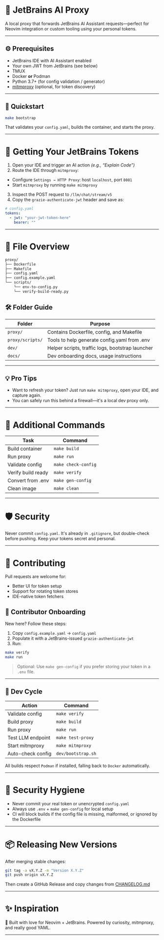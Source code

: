 # 🧠 JetBrains AI Proxy

A local proxy that forwards JetBrains AI Assistant requests—perfect for Neovim integration or custom tooling using your personal tokens.

---

## ⚙️ Prerequisites

- JetBrains IDE with AI Assistant enabled
- Your own JWT from JetBrains (see below)
- TMUX
- Docker **or** Podman
- Python 3.7+ (for config validation / generator)
- [mitmproxy](https://mitmproxy.org/) (optional, for token discovery)

---

## 🚀 Quickstart

```bash
make bootstrap
```

That validates your `config.yaml`, builds the container, and starts the proxy.

___

# 🔐 Getting Your JetBrains Tokens

1. Open your IDE and trigger an AI action *(e.g., “Explain Code”)*
2. Route the IDE through `mitmproxy`:
  - Configure `Settings → HTTP Proxy`: host `localhost`, port `8081`
  - Start `mitmproxy` by running `make mitmproxy`
3. Inspect the POST request to `/llm/chat/stream/v5`
4. Copy the `grazie-authenticate-jwt` header and save as:
```yaml
# config.yaml
tokens:
  - jwt: "your-jwt-token-here"
    bearer: ""
```

___

# 📁 File Overview

```bash
proxy/
├── Dockerfile
├── Makefile
├── config.yaml
├── config.example.yaml
└── scripts/
    └── env-to-config.py
    └── verify-build-ready.py
```

## 🛠 Folder Guide

| Folder      | Purpose                                 |
|-------------|-----------------------------------------|
| `proxy/`    | Contains Dockerfile, config, and Makefile |
| `proxy/scripts/` | Tools to help generate config.yaml from .env |
| `dev/`      | Helper scripts, traffic logs, bootstrap launcher |
| `docs/`     | Dev onboarding docs, usage instructions |

---

## 💡 Pro Tips

- Want to refresh your token? Just run `make mitmproxy`, open your IDE, and capture again.
- You can safely run this behind a firewall—it's a local dev proxy only.

---

# 🧪 Additional Commands

| Task | Command |
| ----- | ---- |
| Build container | `make build` |
| Run proxy | `make run` |
| Validate config | `make check-config` |
| Verify build ready | `make verify` |
| Convert from .env | `make gen-config` |
| Clean image | `make clean` |

___

# 🛡 Security

Never commit `config.yaml`. It's already in `.gitignore`, but double-check before pushing. Keep your tokens secret and personal.

___

# 🙌 Contributing

Pull requests are welcome for:
- Better UI for token setup
- Support for rotating token stores
- IDE-native token fetchers

## 🧠 Contributor Onboarding

New here? Follow these steps:

1. Copy `config.example.yaml` → `config.yaml`
2. Populate it with a JetBrains-issued `grazie-authenticate-jwt`
3. Run:

```bash
make verify
make run
```

> Optional: Use `make gen-config` if you prefer storing your token in a `.env` file.

---

## 🔄 Dev Cycle

| Action             | Command               |
|--------------------|------------------------|
| Validate config    | `make verify`          |
| Build proxy        | `make build`           |
| Run proxy          | `make run`             |
| Test LLM endpoint  | `make test-proxy`      |
| Start mitmproxy    | `make mitmproxy`       |
| Auto-check config  | `dev/bootstrap.sh`     |

All builds respect `Podman` if installed, falling back to `Docker` automatically.

___

# 🔐 Security Hygiene

- Never commit your real token or unencrypted `config.yaml`
- Always use `.env` + `make gen-config` for local setup
- CI will block builds if the config file is missing, malformed, or ignored by the Dockerfile

___

# 📦 Releasing New Versions

After merging stable changes:

```bash
git tag -a vX.Y.Z -m "Version X.Y.Z"
git push origin vX.Y.Z
```

Then create a GitHub Release and copy changes from [CHANGELOG.md](CHANGELOG.md)

___

# ✨ Inspiration

💫 Built with love for Neovim + JetBrains. Powered by curiosity, mitmproxy, and really good YAML.

---
